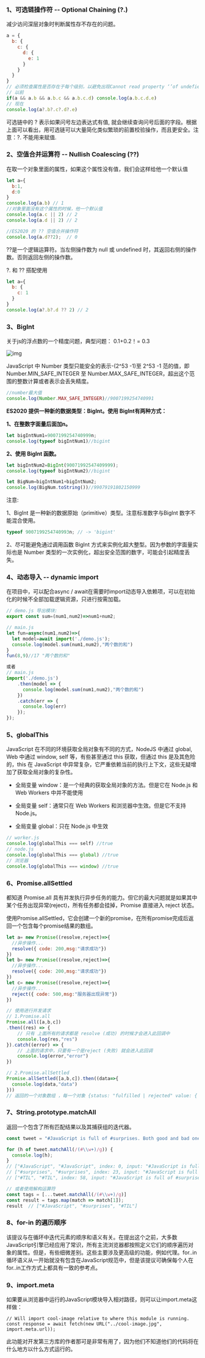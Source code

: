 ### 1、可选链操作符 -- Optional Chaining (?.)

减少访问深层对象时判断属性存不存在的问题。

```javascript
a = {
  b: {
    c: {
      d: {
        e: 1
      }
    }
  }
}
// 必须检查属性是否存在于每个级别，以避免出现Cannot read property ‘’of undefiend 这种错误。
// 以前  
if(a && a.b && a.b.c && a.b.c.d) console.log(a.b.c.d.e)
// 现在
console.log(a?.b?.c?.d?.e)
```

可选链中的 ? 表示如果问号左边表达式有值, 就会继续查询问号后面的字段。根据上面可以看出，用可选链可以大量简化类似繁琐的前置校验操作，而且更安全。注意：?. 不能用来赋值.

### 2、空值合并运算符 -- Nullish Coalescing (??)

在取一个对象里面的属性，如果这个属性没有值，我们会这样给他一个默认值

```javascript
let a={
  b:1,
  d:0
}
console.log(a.b) // 1
//对象里面没有这个属性的时候，他一个默认值
console.log(a.c || 2) // 2
console.log(a.d || 2) // 2

//ES2020 的 ?? 空值合并操作符
console.log(a.d??2);  // 0
```

??是一个逻辑运算符。当左侧操作数为 null 或 undefined 时，其返回右侧的操作数。否则返回左侧的操作数。

?. 和 ?? 搭配使用

```javascript
let a={
  b: {
    c: 1
  }
}
console.log(a?.b?.d ?? 2) // 2
```

### 3、BigInt

关于js的浮点数的一个精度问题，典型问题： 0.1+0.2！= 0.3  

![img](https://img-blog.csdnimg.cn/20200908095159426.png)

JavaScript 中 Number 类型只能安全的表示-(2^53 -1)至 2^53 -1 范的值，即 Number.MIN_SAFE_INTEGER 至 Number.MAX_SAFE_INTEGER，超出这个范围的整数计算或者表示会丢失精度。

```javascript
//number最大值
console.log(Number.MAX_SAFE_INTEGER)//9007199254740991
```

**ES2020 提供一种新的数据类型：BigInt。使用 BigInt有两种方式：**

**1、在整数字面量后面加n。**

```javascript
let bigIntNum1=9007199254740999n;
console.log(typeof bigIntNum1)//bigint
```

**2、使用 BigInt 函数。**  

```javascript
let bigIntNum2=BigInt(90071992547409999);
console.log(typeof bigIntNum2)//bigint

let BigNum=bigIntNum1+bigIntNum2;
console.log(BigNum.toString())//99079191802150999
```

注意:

1、BigInt 是一种新的数据原始（primitive）类型。注意标准数字与BigInt 数字不能混合使用。

```javascript
typeof 9007199254740993n; // -> 'bigint'
```

2、尽可能避免通过调用函数 BigInt 方式来实例化超大整型。因为参数的字面量实际也是 Number 类型的一次实例化，超出安全范围的数字，可能会引起精度丢失。 

### 4、动态导入 -- dynamic import

在项目中，可以配合async / await在需要时import动态导入依赖项，可以在初始化的时候不全部加载逻辑资源，只进行按需加载。

```javascript
// demo.js 导出模块:
export const sum=(num1,num2)=>num1+num2;

// main.js
let fun=async(num1,num2)=>{
  let model=await import('./demo.js');
  console.log(model.sum(num1,num2),"两个数的和")
}
fun(8,9)//17 "两个数的和"

或者
// main.js
import('./demo.js')
    .then(model => {
      console.log(model.sum(num1,num2),"两个数的和")
    })
    .catch(err => {
      console.log(err)
    });
});
```



### 5、globalThis

JavaScript 在不同的环境获取全局对象有不同的方式，NodeJS 中通过 global, Web 中通过 window, self 等，有些甚至通过 this 获取，但通过 this 是及其危险的，this 在 JavaScript 中异常复杂，它严重依赖当前的执行上下文，这些无疑增加了获取全局对象的复杂性。

- 全局变量 window：是一个经典的获取全局对象的方法。但是它在 Node.js 和 Web Workers 中并不能使用

- 全局变量 self：通常只在 Web Workers 和浏览器中生效。但是它不支持 Node.js。

- 全局变量 global：只在 Node.js 中生效


```javascript
// worker.js
console.log(globalThis === self) //true
// node.js
console.log(globalThis === global) //true
// 浏览器
console.log(globalThis === window) //true
```



### 6、Promise.allSettled

都知道 Promise.all 具有并发执行异步任务的能力。但它的最大问题就是如果其中某个任务出现异常(reject)，所有任务都会挂掉，Promise 直接进入 reject 状态。

使用Promise.allSettled，它会创建一个新的promise，在所有promise完成后返回一个包含每个promise结果的数组。

```javascript
let a= new Promise((resolve,reject)=>{
  //异步操作...
  resolve({ code: 200,msg:"请求成功"})
})
let b= new Promise((resolve,reject)=>{
  //异步操作...
  resolve({ code: 200,msg:"请求成功"})
})
let c= new Promise((resolve,reject)=>{
  //异步操作...
  reject({ code: 500,msg:"服务器出现异常"})
})

// 使用进行并发请求
// 1.Promise.all
Promise.all([a,b,c])
.then((res) => {
    // 只有 上面所有的请求都是 resolve (成功) 的时候才会进入此回调中
    console.log(res,"res")
}).catch((error) => {
    // 上面的请求中，只要有一个是reject (失败) 就会进入此回调
    console.log(error,"error")
})

// 2.Promise.allSettled
Promise.allSettled([a,b,c]).then((data=>{
  console.log(data,"data")
}))
// 返回的一个对象数组 ，每一个对象 {status: "fulfilled | rejected" value: { code: 500,msg:"请求成功"} }
```



### 7、String.prototype.matchAll

返回一个包含了所有匹配结果以及其捕获组的迭代器。

```javascript
const tweet = "#JavaScript is full of #surprises. Both good and bad ones #TIL";

for (h of tweet.matchAll(/(#\\w+)/g)) {
  console.log(h);
}
// ["#JavaScript", "#JavaScript", index: 0, input: "#JavaScript is full of #surprises. Both good and bad ones #TIL", groups: undefined]
// ["#surprises", "#surprises", index: 23, input: "#JavaScript is full of #surprises. Both good and bad ones #TIL", groups: undefined]
// ["#TIL", "#TIL", index: 58, input: "#JavaScript is full of #surprises. Both good and bad ones #TIL", groups: undefined]

// 或者使用解构运算符
const tags = [...tweet.matchAll(/(#\\w+)/g)]
const result = tags.map(match => match[1]);
result  // ["#JavaScript", "#surprises", "#TIL"]
```

### 8、for-in 的遍历顺序

​		该提议与在循环中迭代元素的顺序和语义有关。在提出这个之前，大多数JavaScript引擎已经应用了常识，所有主流浏览器都按照定义它们的顺序遍历对象的属性。但是，有些细微差别。这些主要涉及更高级的功能，例如代理。for..in循环语义从一开始就没有包含在JavaScript规范中，但是该提议可确保每个人在for..in工作方式上都具有一致的参考点。

### 9、import.meta

如果要从浏览器中运行的JavaScript模块导入相对路径，则可以让import.meta这样做：

```
// Will import cool-image relative to where this module is running.
const response = await fetch(new URL("../cool-image.jpg", import.meta.url));
```


此功能对开发第三方库的作者那可是非常有用了，因为他们不知道他们的代码将在什么地方以什么方式运行的。